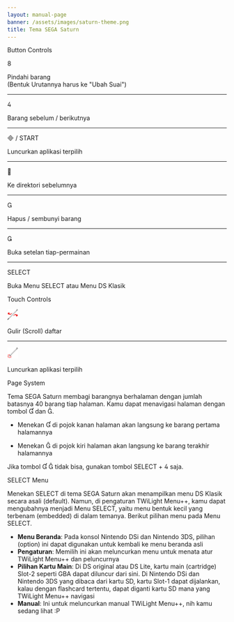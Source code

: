 ```yaml
---
layout: manual-page
banner: /assets/images/saturn-theme.png
title: Tema SEGA Saturn
---
```


<div id="button-controls" class="section-title">Button Controls</div>
<div class="section-body">
    <div class="button-action-group">
        <p class="button-action button">&#xE079;</p>
        <p class="button-action-text">Pindahi barang<br>(Bentuk Urutannya harus ke "Ubah Suai")</p>
    </div>
    <hr>
    <div class="button-action-group">
        <p class="button-action button">&#xE07E;</p>
        <p class="button-action-text">Barang sebelum / berikutnya</p>
    </div>
    <hr>
    <div class="button-action-group">
        <p class="button-action"><span class="button">&#xE000; /</span> START</p>
        <p class="button-action-text">Luncurkan aplikasi terpilih</p>
    </div>
    <hr>
    <div class="button-action-group">
        <p class="button-action button">&#xE001;</p>
        <p class="button-action-text">Ke direktori sebelumnya</p>
    </div>
    <hr>
    <div class="button-action-group">
        <p class="button-action button">&#xE002;</p>
        <p class="button-action-text">Hapus / sembunyi barang</p>
    </div>
    <hr>
    <div class="button-action-group">
        <p class="button-action button">&#xE003;</p>
        <p class="button-action-text">Buka setelan tiap-permainan</p>
    </div>
    <hr>
    <div class="button-action-group">
        <p class="button-action">SELECT</p>
        <p class="button-action-text">Buka Menu SELECT atau Menu DS Klasik</p>
    </div>
</div>

<div id="touch-controls" class="section-title">Touch Controls</div>
<div class="section-body">
    <div class="button-action-group">
        <p class="button-action"><img src="/assets/images/left-right.png"></p>
        <p class="button-action-text">Gulir (Scroll) daftar</p>
    </div>
    <hr>
    <div class="button-action-group">
        <p class="button-action"><img src="/assets/images/tap.png"></p>
        <p class="button-action-text">Luncurkan aplikasi terpilih</p>
    </div>
    <!-- <hr>
    <div>
        <p>
            If the Sort Method is set to "Custom", you can drag the icon up to move it.
        </p>
    </div> -->
</div>

<div id="page-system" class="section-title">Page System</div>
<div class="section-body">
    <p>
        Tema SEGA Saturn membagi barangnya berhalaman dengan jumlah batasnya 40 barang tiap halaman. Kamu dapat menavigasi halaman dengan tombol &#xE004; dan &#xE005;.
    </p>
    <ul>
        <li><p>Menekan &#xE004; di pojok kanan halaman akan langsung ke barang pertama halamannya</p></li>
        <li><p>Menekan &#xE005; di pojok kiri halaman akan langsung ke barang terakhir halamannya</p></li>
    </ul>
    <p>
        Jika tombol &#xE004; &#xE005; tidak bisa, gunakan tombol SELECT + &#xE07E; saja.
    </p>
</div>

<div id="select-menu" class="section-title">SELECT Menu</div>
<div class="section-body">
    <p>
        Menekan SELECT di tema SEGA Saturn akan menampilkan menu DS Klasik secara asali (default). Namun, di pengaturan TWiLight Menu++, kamu dapat mengubahnya menjadi Menu SELECT, yaitu menu bentuk kecil yang terbenam (embedded) di dalam temanya. Berikut pilihan menu pada Menu SELECT.
    </p>
    <ul>
        <li><strong>Menu Beranda</strong>: Pada konsol Nintendo DSi dan Nintendo 3DS, pilihan (option) ini dapat digunakan untuk kembali ke menu beranda asli</li>
        <li><strong>Pengaturan</strong>: Memilih ini akan meluncurkan menu untuk menata atur TWiLight Menu++ dan peluncurnya</li>
        <li><strong>Pilihan Kartu Main</strong>: Di DS original atau DS Lite, kartu main (cartridge) Slot-2 seperti GBA dapat diluncur dari sini. Di Nintendo DSi dan Nintendo 3DS yang dibaca dari kartu SD, kartu Slot-1 dapat dijalankan, kalau dengan flashcard tertentu, dapat diganti kartu SD mana yang TWiLight Menu++ navigasi</li>
        <li><strong>Manual</strong>: Ini untuk meluncurkan manual TWiLight Menu++, nih kamu sedang lihat :P</li>
    </ul>
</div>
